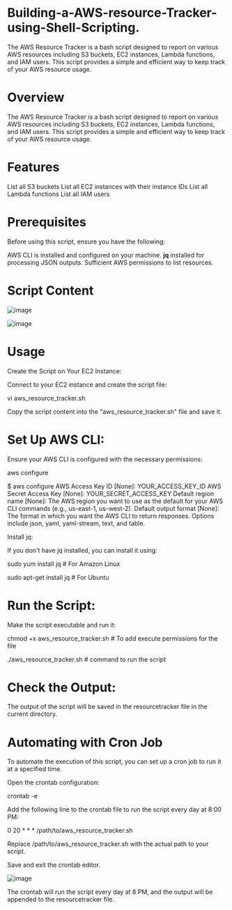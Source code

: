 # Building-a-AWS-resource-Tracker-using-Shell-Scripting.
The AWS Resource Tracker is a bash script designed to report on various AWS resources including S3 buckets, EC2 instances, Lambda functions, and IAM users. This script provides a simple and efficient way to keep track of your AWS resource usage.

# Overview
The AWS Resource Tracker is a bash script designed to report on various AWS resources including S3 buckets, EC2 instances, Lambda functions, and IAM users. This script provides a simple and efficient way to keep track of your AWS resource usage.

# Features
List all S3 buckets
List all EC2 instances with their instance IDs
List all Lambda functions
List all IAM users

# Prerequisites
Before using this script, ensure you have the following:

AWS CLI is installed and configured on your machine.
**jq** installed for processing JSON outputs.
Sufficient AWS permissions to list resources.

# Script Content
![image](https://github.com/user-attachments/assets/778feaa0-6119-47cd-8d65-ba5f8132a58b)

![image](https://github.com/user-attachments/assets/6b23d616-5493-4a0d-b9de-a7dd553ceb92)

# Usage
Create the Script on Your EC2 Instance:

Connect to your EC2 instance and create the script file:

vi aws_resource_tracker.sh

Copy the script content into the "aws_resource_tracker.sh" file and save it.

# Set Up AWS CLI:

Ensure your AWS CLI is configured with the necessary permissions:

aws configure

$ aws configure
AWS Access Key ID [None]: YOUR_ACCESS_KEY_ID
AWS Secret Access Key [None]: YOUR_SECRET_ACCESS_KEY
Default region name [None]: The AWS region you want to use as the default for your AWS CLI commands (e.g., us-east-1, us-west-2).
Default output format [None]: The format in which you want the AWS CLI to return responses. Options include json, yaml, yaml-stream, text, and table.


Install jq:

If you don't have jq installed, you can install it using:

sudo yum install jq  # For Amazon Linux

sudo apt-get install jq  # For Ubuntu

# Run the Script:

Make the script executable and run it:

chmod +x aws_resource_tracker.sh # To add execute permissions for the file

./aws_resource_tracker.sh # command to run the script

# Check the Output:

The output of the script will be saved in the resourcetracker file in the current directory.

# Automating with Cron Job
To automate the execution of this script, you can set up a cron job to run it at a specified time.

Open the crontab configuration:

crontab -e

Add the following line to the crontab file to run the script every day at 8:00 PM:

0 20 * * * /path/to/aws_resource_tracker.sh

Replace /path/to/aws_resource_tracker.sh with the actual path to your script.

Save and exit the crontab editor.

![image](https://github.com/user-attachments/assets/0874dc45-c201-4f71-9129-e7b08cf999e0)

The crontab will run the script every day at 8 PM, and the output will be appended to the resourcetracker file.
